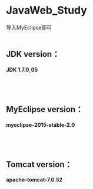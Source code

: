 # JavaWeb_Study

导入MyEclipse即可
<br/><br/>
<h2>JDK version：</h2>
<h4>JDK 1.7.0_05</h4>
<br/><br/>
<h2>MyEclipse version：</h2>
<h4>myeclipse-2015-stable-2.0</h4>
<br/><br/>
<h2>Tomcat version：</h2>
<h4>apache-tomcat-7.0.52</h4>
